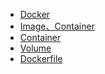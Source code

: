 - [Docker](Docker/index.md)
- [Image、Container](Docker/image-and-container.md)
- [Container](Docker/container.md)
- [Volume](Docker/volume.md)
- [Dockerfile](Docker/docker-Dockerfile.md)
<!-- - [Dockerfile](Docker/docker-Dockerfile.md) -->
<!-- - [Dockerfile](Docker/docker-Dockerfile.md) -->